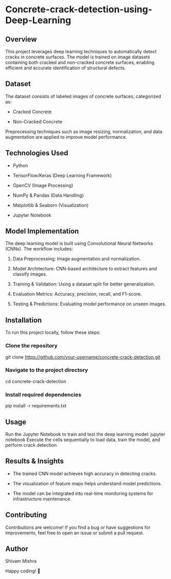 # Concrete-crack-detection-using-Deep-Learning

## Overview
This project leverages deep learning techniques to automatically detect cracks in concrete surfaces. The model is trained on image datasets containing both cracked and non-cracked concrete surfaces, enabling efficient and accurate identification of structural defects.

## Dataset
The dataset consists of labeled images of concrete surfaces, categorized as:

- Cracked Concrete

- Non-Cracked Concrete

Preprocessing techniques such as image resizing, normalization, and data augmentation are applied to improve model performance.

## Technologies Used

- Python

- TensorFlow/Keras (Deep Learning Framework)

- OpenCV (Image Processing)

- NumPy & Pandas (Data Handling)

- Matplotlib & Seaborn (Visualization)

- Jupyter Notebook

## Model Implementation

The deep learning model is built using Convolutional Neural Networks (CNNs). The workflow includes:

1. Data Preprocessing: Image augmentation and normalization.

2. Model Architecture: CNN-based architecture to extract features and classify images.

3. Training & Validation: Using a dataset split for better generalization.

4. Evaluation Metrics: Accuracy, precision, recall, and F1-score.

5. Testing & Predictions: Evaluating model performance on unseen images.

## Installation

To run this project locally, follow these steps:

### Clone the repository
git clone https://github.com/your-username/concrete-crack-detection.git

### Navigate to the project directory
cd concrete-crack-detection

### Install required dependencies
pip install -r requirements.txt

## Usage

Run the Jupyter Notebook to train and test the deep learning model:
jupyter notebook
Execute the cells sequentially to load data, train the model, and perform crack detection.

## Results & Insights

- The trained CNN model achieves high accuracy in detecting cracks.

- The visualization of feature maps helps understand model predictions.

- The model can be integrated into real-time monitoring systems for infrastructure maintenance.

 ## Contributing

Contributions are welcome! If you find a bug or have suggestions for improvements, feel free to open an issue or submit a pull request.

## Author

Shivam Mishra

Happy coding! 🚀
